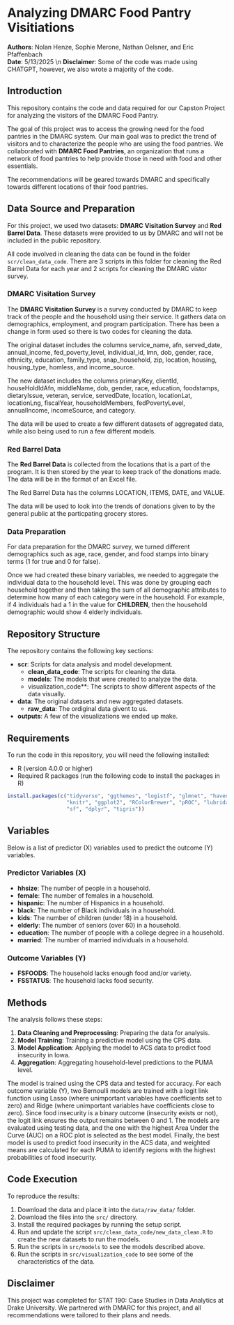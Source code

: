 # Analyzing DMARC Food Pantry Visitiations

**Authors**: Nolan Henze, Sophie Merone, Nathan Oelsner, and Eric Pfaffenbach  
**Date**: 5/13/2025 \n
**Disclaimer**: Some of the code was made using CHATGPT, however, we also wrote a majority of the code.

## Introduction

This repository contains the code and data required for our Capston Project for analyzing the visitors of the DMARC Food Pantry.

The goal of this project was to access the growing need for the food pantries in the DMARC system. Our main goal was to predict the trend of visitors and to characterize the people who are using the food pantries. We collaborated with **DMARC Food Pantries**, an organization that runs a network of food pantries to help provide those in need with food and other essentials. 

The recommendations will be geared towards DMARC and specifically towards different locations of their food pantries.

## Data Source and Preparation

For this project, we used two datasets: **DMARC Visitation Survey** and **Red Barrel Data**. These datasets were provided to us by DMARC and will not be included in the public repository.

All code involved in cleaning the data can be found in the folder `scr/clean_data_code`. There are 3 scripts in this folder for cleaning the Red Barrel Data for each year and 2 scripts for cleaning the DMARC vistor survey.

### DMARC Visitation Survey

The **DMARC Visitation Survey** is a survey conducted by DMARC to keep track of the people and the household using their service. It gathers data on demographics, employment, and program participation. There has been a change in form used so there is two codes for cleaning the data.

The original dataset includes the columns service_name, afn, served_date, annual_income, fed_poverty_level, individual_id, lmn, dob, gender, race, ethnicity, education, family_type, snap_household, zip, location, housing, housing_type, homless, and income_source.

The new dataset includes the columns primaryKey, clientId, houseHoldIdAfn, middleName, dob, gender, race, education, foodstamps, dietaryIssue, veteran, service, servedDate, location, locationLat, locationLng, fiscalYear, householdMembers, fedPovertyLevel, annualIncome, incomeSource, and category.

The data will be used to create a few different datasets of aggregated data, while also being used to run a few different models.

### Red Barrel Data

The **Red Barrel Data** is collected from the locations that is a part of the program. It is then stored by the year to keep track of the donations made. The data will be in the format of an Excel file.

The Red Barrel Data has the columns LOCATION, ITEMS, DATE, and VALUE.

The data will be used to look into the trends of donations given to by the general public at the particpating grocery stores.

### Data Preparation

For data preparation for the DMARC survey, we turned different demographics such as age, race, gender, and food stamps into binary terms (1 for true and 0 for false).

Once we had created these binary variables, we needed to aggregate the individual data to the household level. This was done by grouping each household together and then taking the sum of all demographic attributes to determine how many of each category were in the household. For example, if 4 individuals had a 1 in the value for **CHILDREN**, then the household demographic would show 4 elderly individuals.

## Repository Structure

The repository contains the following key sections:

- **scr**: Scripts for data analysis and model development.
    - **clean_data_code**: The scripts for cleaning the data.
    - **models**: The models that were created to analyze the data.
    - visualization_code**: The scripts to show different aspects of the data visually.
- **data**: The original datasets and new aggregated datasets.
    - **raw_data**: The ordiginal data givent to us.
- **outputs**: A few of the visualizations we ended up make.

## Requirements

To run the code in this repository, you will need the following installed:

- R (version 4.0.0 or higher)
- Required R packages (run the following code to install the packages in R)

```r
install.packages(c("tidyverse", "ggthemes", "logistf", "glmnet", "haven",
                   "knitr", "ggplot2", "RColorBrewer", "pROC", "lubridate",
                   "sf", "dplyr", "tigris"))
```

## Variables

Below is a list of predictor (X) variables used to predict the outcome (Y) variables.

### Predictor Variables (X)
- **hhsize**: The number of people in a household.
- **female**: The number of females in a household.
- **hispanic**: The number of Hispanics in a household.
- **black**: The number of Black individuals in a household.
- **kids**: The number of children (under 18) in a household.
- **elderly**: The number of seniors (over 60) in a household.
- **education**: The number of people with a college degree in a household.
- **married**: The number of married individuals in a household.

### Outcome Variables (Y)
- **FSFOODS**: The household lacks enough food and/or variety.
- **FSSTATUS**: The household lacks food security.

## Methods

The analysis follows these steps:

1. **Data Cleaning and Preprocessing**: Preparing the data for analysis.
2. **Model Training**: Training a predictive model using the CPS data.
3. **Model Application**: Applying the model to ACS data to predict food insecurity in Iowa.
4. **Aggregation**: Aggregating household-level predictions to the PUMA level.

The model is trained using the CPS data and tested for accuracy. For each outcome variable (Y), two Bernoulli models are trained with a logit link function using Lasso (where unimportant variables have coefficients set to zero) and Ridge (where unimportant variables have coefficients close to zero). Since food insecurity is a binary outcome (insecurity exists or not), the logit link ensures the output remains between 0 and 1. The models are evaluated using testing data, and the one with the highest Area Under the Curve (AUC) on a ROC plot is selected as the best model. Finally, the best model is used to predict food insecurity in the ACS data, and weighted means are calculated for each PUMA to identify regions with the highest probabilities of food insecurity.

## Code Execution

To reproduce the results:

1. Download the data and place it into the `data/raw_data/` folder.
2. Download the files into the `src/` directory.
3. Install the required packages by running the setup script.
4. Run and update the script `src/clean_data_code/new_data_clean.R` to create the new datasets to run the models.
5. Run the scripts in `src/models` to see the models described above.
6. Run the scripts in `src/visualization_code` to see some of the characteristics of the data. 

## Disclaimer

This project was completed for STAT 190: Case Studies in Data Analytics at Drake University. We partnered with DMARC for this project, and all recommendations were tailored to their plans and needs.
